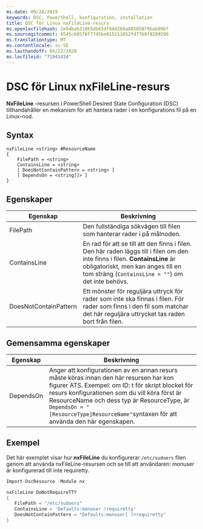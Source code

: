 ```yaml
---
ms.date: 09/20/2019
keywords: DSC, PowerShell, konfiguration, installation
title: DSC för Linux nxFileLine-resurs
ms.openlocfilehash: 2e94bab318b5db65df88d268a88585079bab89bf
ms.sourcegitcommit: 6545c60578f7745be015111052fd7769f8289296
ms.translationtype: MT
ms.contentlocale: sv-SE
ms.lasthandoff: 04/22/2020
ms.locfileid: "71941434"
---
```

# <a name="dsc-for-linux-nxfileline-resource"></a>DSC för Linux nxFileLine-resurs

**NxFileLine** -resursen i PowerShell Desired State Configuration (DSC) tillhandahåller en mekanism för att hantera rader i en konfigurations fil på en Linux-nod.

## <a name="syntax"></a>Syntax

```Syntax
nxFileLine <string> #ResourceName
{
    FilePath = <string>
    ContainsLine = <string>
    [ DoesNotContainPattern = <string> ]
    [ DependsOn = <string[]> ]
}
```

## <a name="properties"></a>Egenskaper

|Egenskap |Beskrivning |
|---|---|
|FilePath |Den fullständiga sökvägen till filen som hanterar rader i på målnoden. |
|ContainsLine |En rad för att se till att den finns i filen. Den här raden läggs till i filen om den inte finns i filen. **ContainsLine** är obligatoriskt, men kan anges till en tom sträng (`ContainsLine = ""`) om det inte behövs. |
|DoesNotContainPattern |Ett mönster för reguljära uttryck för rader som inte ska finnas i filen. För rader som finns i den fil som matchar det här reguljära uttrycket tas raden bort från filen. |

## <a name="common-properties"></a>Gemensamma egenskaper

|Egenskap |Beskrivning |
|---|---|
|DependsOn |Anger att konfigurationen av en annan resurs måste köras innan den här resursen har kon figurer ATS. Exempel: om ID: t för skript blocket för resurs konfigurationen som du vill köra först är ResourceName och dess typ är ResourceType, är `DependsOn = "[ResourceType]ResourceName"`syntaxen för att använda den här egenskapen. |

## <a name="example"></a>Exempel

Det här exemplet visar hur **nxFileLine** du konfigurerar `/etc/sudoers` filen genom att använda nxFileLine-resursen och se till att användaren: monuser är konfigurerad till inte requiretty.

```powershell
Import-DscResource -Module nx

nxFileLine DoNotRequireTTY
{
   FilePath = "/etc/sudoers"
   ContainsLine = 'Defaults:monuser !requiretty'
   DoesNotContainPattern = "Defaults:monuser[ ]+requiretty"
}
```